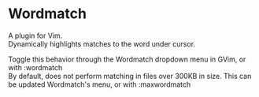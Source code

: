 # Wordmatch
A plugin for Vim.    
Dynamically highlights matches to the word under cursor.     
    
Toggle this behavior through the Wordmatch dropdown menu in GVim, or with :wordmatch    
By default, does not perform matching in files over 300KB in size. This can be updated Wordmatch's menu, or with :maxwordmatch
